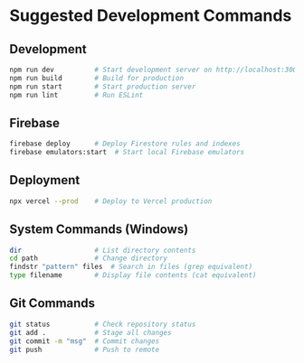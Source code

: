 # Suggested Development Commands

## Development
```bash
npm run dev          # Start development server on http://localhost:3000
npm run build        # Build for production  
npm run start        # Start production server
npm run lint         # Run ESLint
```

## Firebase
```bash
firebase deploy      # Deploy Firestore rules and indexes
firebase emulators:start  # Start local Firebase emulators
```

## Deployment
```bash
npx vercel --prod    # Deploy to Vercel production
```

## System Commands (Windows)
```bash
dir                  # List directory contents
cd path              # Change directory
findstr "pattern" files  # Search in files (grep equivalent)
type filename        # Display file contents (cat equivalent)
```

## Git Commands
```bash
git status           # Check repository status
git add .            # Stage all changes
git commit -m "msg"  # Commit changes
git push             # Push to remote
```